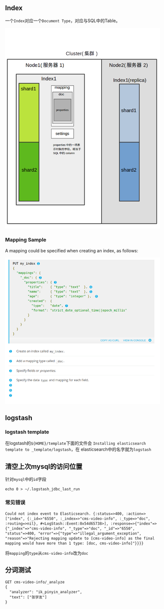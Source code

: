 ## Index
一个`Index`对应一个`Document Type`，对应与SQL中的Table。

![示意图](img/elasticsearch-index.png)


### Mapping Sample
A mapping could be specified when creating an index, as follows:

![mapping](img/mapping.png)

## logstash
### logstash template
在logstash的`${HOME}/template`下面的文件会 `Installing elasticsearch template to _template/logstash`，在
elasticsearch中的名字就为`logstash`

## 清空上次mysql的访问位置
针对`mysql`中的`id`字段
```
echo 0 > ~/.logstash_jdbc_last_run
```

### 常见错误
```
Could not index event to Elasticsearch. {:status=>400, :action=>["index", {:_id=>"6550", :_index=>"cms-video-info", :_type=>"doc", :routing=>nil}, #<LogStash::Event:0x54d65738>], :response=>{"index"=>{"_index"=>"cms-video-info", "_type"=>"doc", "_id"=>"6550", "status"=>400, "error"=>{"type"=>"illegal_argument_exception", "reason"=>"Rejecting mapping update to [cms-video-info] as the final mapping would have more than 1 type: [doc, cms-video-info]"}}}}
```
将`mapping`的`type`从`cms-video-info`改为`doc`

## 分词测试
```
GET cms-video-info/_analyze
{
  "analyzer": "ik_pinyin_analyzer",
  "text": ["张学友"]
}
```